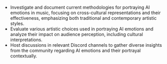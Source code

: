 - Investigate and document current methodologies for portraying AI emotions in music, focusing on cross-cultural representations and their effectiveness, emphasizing both traditional and contemporary artistic styles.
- Evaluate various artistic choices used in portraying AI emotions and analyze their impact on audience perception, including cultural interpretations.
- Host discussions in relevant Discord channels to gather diverse insights from the community regarding AI emotions and their portrayal contextually.